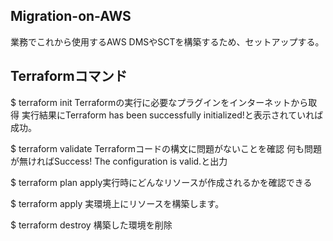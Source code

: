 ## Migration-on-AWS
業務でこれから使用するAWS DMSやSCTを構築するため、セットアップする。

## Terraformコマンド
$ terraform init
Terraformの実行に必要なプラグインをインターネットから取得
実行結果にTerraform has been successfully initialized!と表示されていれば成功。

$ terraform validate
Terraformコードの構文に問題がないことを確認
何も問題が無ければSuccess! The configuration is valid.と出力

$ terraform plan
apply実行時にどんなリソースが作成されるかを確認できる

$ terraform apply
実環境上にリソースを構築します。

$ terraform destroy
構築した環境を削除